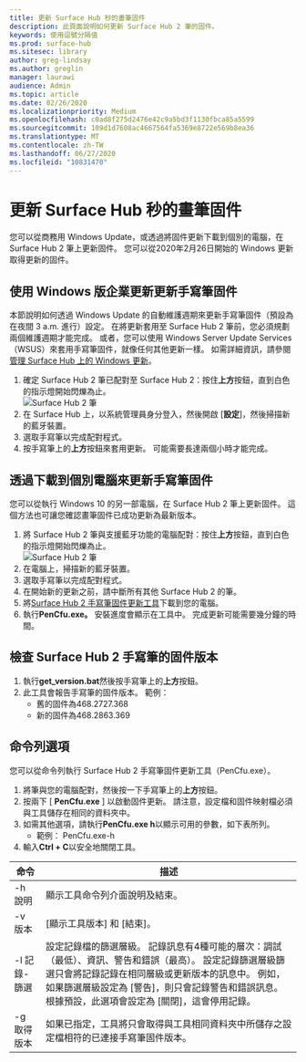 ```yaml
---
title: 更新 Surface Hub 秒的畫筆固件
description: 此頁面說明如何更新 Surface Hub 2 筆的固件。
keywords: 使用逗號分隔值
ms.prod: surface-hub
ms.sitesec: library
author: greg-lindsay
ms.author: greglin
manager: laurawi
audience: Admin
ms.topic: article
ms.date: 02/26/2020
ms.localizationpriority: Medium
ms.openlocfilehash: c0ad8f275d2476e42c9a5bd3f1130fbca85a5599
ms.sourcegitcommit: 109d1d7608ac4667564fa5369e8722e569b8ea36
ms.translationtype: MT
ms.contentlocale: zh-TW
ms.lasthandoff: 06/27/2020
ms.locfileid: "10831470"
---
```

# 更新 Surface Hub 秒的畫筆固件

您可以從商務用 Windows Update，或透過將固件更新下載到個別的電腦，在 Surface Hub 2 筆上更新固件。 您可以從2020年2月26日開始的 Windows 更新取得更新的固件。 

## 使用 Windows 版企業更新更新手寫筆固件

本節說明如何透過 Windows Update 的自動維護週期來更新手寫筆固件（預設為在夜間 3 a.m. 進行）設定。 在將更新套用至 Surface Hub 2 筆前，您必須規劃兩個維護週期才能完成。 或者，您可以使用 Windows Server Update Services （WSUS）來套用手寫筆固件，就像任何其他更新一樣。 如需詳細資訊，請參閱[管理 Surface Hub 上的 Windows 更新](manage-windows-updates-for-surface-hub.md)。

1. 確定 Surface Hub 2 筆已配對至 Surface Hub 2：按住**上方**按鈕，直到白色的指示燈開始閃爍為止。 <br>
![Surface Hub 2 筆](images/sh2-pen-1.png) <br>
2. 在 Surface Hub 上，以系統管理員身分登入，然後開啟 [**設定**]，然後掃描新的藍牙裝置。
3. 選取手寫筆以完成配對程式。
4. 按手寫筆上的**上方**按鈕來套用更新。 可能需要長達兩個小時才能完成。

## 透過下載到個別電腦來更新手寫筆固件

您可以從執行 Windows 10 的另一部電腦，在 Surface Hub 2 筆上更新固件。 這個方法也可讓您確認畫筆固件已成功更新為最新版本。

1. 將 Surface Hub 2 筆與支援藍牙功能的電腦配對：按住**上方**按鈕，直到白色的指示燈開始閃爍為止。 <br>
![Surface Hub 2 筆](images/sh2-pen-1.png) <br>
2. 在電腦上，掃描新的藍牙裝置。
3. 選取手寫筆以完成配對程式。
4. 在開始新的更新之前，請中斷所有其他 Surface Hub 2 的筆。
3. 將[Surface Hub 2 手寫筆固件更新工具](https://download.microsoft.com/download/8/3/F/83FD5089-D14E-42E3-AF7C-6FC36F80D347/Pen_Firmware_Tool.zip)下載到您的電腦。
4. 執行**PenCfu.exe。** 安裝進度會顯示在工具中。 完成更新可能需要幾分鐘的時間。 


## 檢查 Surface Hub 2 手寫筆的固件版本

1. 執行**get_version.bat**然後按手寫筆上的**上方**按鈕。
2. 此工具會報告手寫筆的固件版本。 範例：
    - 舊的固件為468.2727.368
    - 新的固件為468.2863.369

## 命令列選項

您可以從命令列執行 Surface Hub 2 手寫筆固件更新工具（PenCfu.exe）。

1. 將筆與您的電腦配對，然後按一下手寫筆上的**上方**按鈕。
2. 按兩下 [ **PenCfu.exe** ] 以啟動固件更新。 請注意，設定檔和固件映射檔必須與工具儲存在相同的資料夾中。
3. 如需其他選項，請執行**PenCfu.exe h**以顯示可用的參數，如下表所列。  
    - 範例： PenCfu.exe-h
4. 輸入**Ctrl + C**以安全地關閉工具。

 

| **命令**    | **描述**                                                                                                                                                                                                                                                                                                                                                                                |
| -------------- | ---------------------------------------------------------------------------------------------------------------------------------------------------------------------------------------------------------------------------------------------------------------------------------------------------------------------------------------------------------------------------------------------- |
| -h 說明        | 顯示工具命令列介面說明及結束。                                                                                                                                                                                                                                                                                                                                             |
| -v 版本     | [顯示工具版本] 和 [結束]。                                                                                                                                                                                                                                                                                                                                                                 |
| -l 記錄-篩選  | 設定記錄檔的篩選層級。 記錄訊息有4種可能的層次：調試（最低）、資訊、警告和錯誤（最高）。 設定記錄篩選層級篩選只會將記錄記錄在相同層級或更新版本的訊息中。 例如，如果篩選層級設定為 [警告]，則只會記錄警告和錯誤訊息。 根據預設，此選項會設定為 [關閉]，這會停用記錄。 |
| -g 取得版本 | 如果已指定，工具將只會取得與工具相同資料夾中所儲存之設定檔相符的已連接手寫筆固件版本。                                                                                                                                                                                                                                    